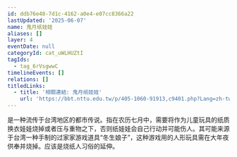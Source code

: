 ```yaml
---
id: ddb76e48-7d1c-4162-a0e4-e07cc8366a22
lastUpdated: '2025-06-07'
name: 鬼月纸娃娃
aliases: []
layer: 4
eventDate: null
categoryId: cat_uWLHUZtI
tagIds:
  - tag_6rVsgwwC
timelineEvents: []
relations: []
titledLinks:
  - title: '相關連結: 鬼月纸娃娃'
    url: 'https://bbt.nttu.edu.tw/p/405-1060-91913,c9401.php?Lang=zh-tw'
---
```

是一种流传于台湾地区的都市传说。指在农历七月中，需要将作为儿童玩具的纸质换衣娃娃烧掉或者压与重物之下，否则纸娃娃会自己行动并可能伤人。其可能来源于台湾一种手制的过家家游戏道具“冬生娘子”，这种游戏用的人形玩具需在大年夜供奉并烧掉。应该是烧纸人习俗的延伸。
